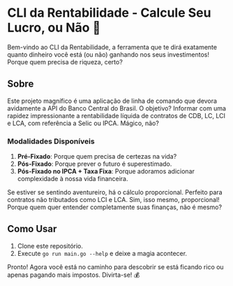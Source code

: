 # CLI da Rentabilidade - Calcule Seu Lucro, ou Não 💸

Bem-vindo ao CLI da Rentabilidade, a ferramenta que te dirá exatamente quanto dinheiro você está (ou não) ganhando nos seus investimentos! Porque quem precisa de riqueza, certo?

## Sobre

Este projeto magnífico é uma aplicação de linha de comando que devora avidamente a API do Banco Central do Brasil. O objetivo? Informar com uma rapidez impressionante a rentabilidade líquida de contratos de CDB, LC, LCI e LCA, com referência a Selic ou IPCA. Mágico, não?

### Modalidades Disponíveis

1. **Pré-Fixado**: Porque quem precisa de certezas na vida?
2. **Pós-Fixado**: Porque prever o futuro é superestimado.
3. **Pós-Fixado no IPCA + Taxa Fixa**: Porque adoramos adicionar complexidade à nossa vida financeira.

Se estiver se sentindo aventureiro, há o cálculo proporcional. Perfeito para contratos não tributados como LCI e LCA. Sim, isso mesmo, proporcional! Porque quem quer entender completamente suas finanças, não é mesmo?

## Como Usar

1. Clone este repositório.
2. Execute `go run main.go --help` e deixe a magia acontecer.

Pronto! Agora você está no caminho para descobrir se está ficando rico ou apenas pagando mais impostos. Divirta-se! 💰
